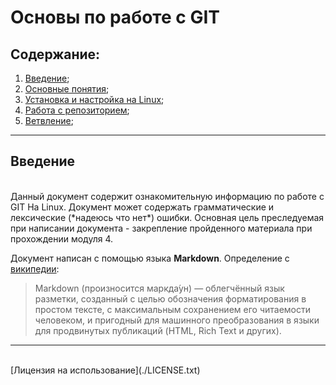# Основы по работе с GIT

## Содержание:

1. [Введение](#Введение);
2. [Основные понятия](./basics.md);
3. [Установка и настройка на Linux](./Install_Linux.md);
4. [Работа с репозиторием](./Repos.md);
5. [Ветвление](./Branches.md);

****

## <a name="a"></a>Введение
<br>
Данный документ содержит ознакомительную информацию по работе с GIT На Linux. Документ может содержать грамматические и лексические (*надеюсь что нет*) ошибки. Основная цель преследуемая при написании документа - закрепление пройденного материала при прохождении модуля 4.

Документ написан с помощью языка <strong>Markdown</strong>. Определение с [википедии](https://ru.wikipedia.org/wiki/Markdown): 
> Markdown (произносится маркда́ун) — облегчённый язык разметки, созданный с целью обозначения форматирования в простом тексте, с максимальным сохранением его читаемости человеком, и пригодный для машинного преобразования в языки для продвинутых публикаций (HTML, Rich Text и других).

****


<br>
[Лицензия на использование](./LICENSE.txt)
